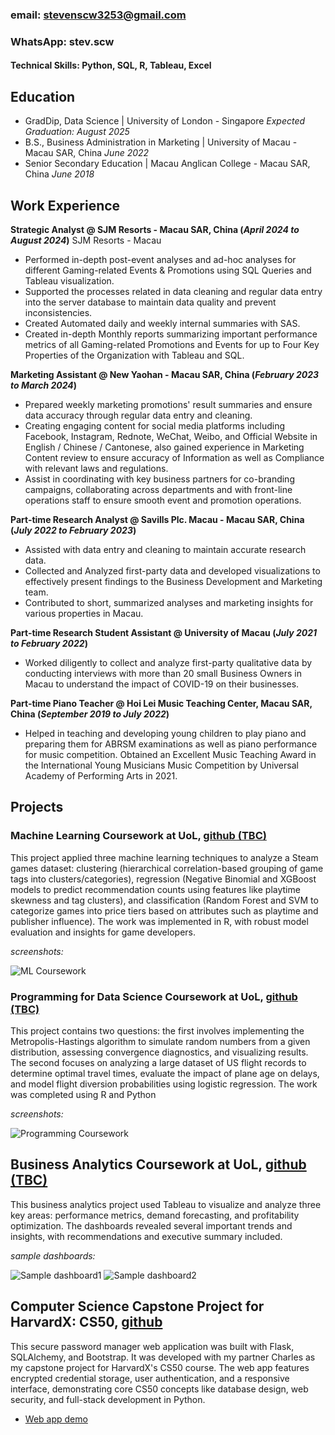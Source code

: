 ### email: stevenscw3253@gmail.com
### WhatsApp: stev.scw
#### Technical Skills: Python, SQL, R, Tableau, Excel

## Education
- GradDip, Data Science | University of London - Singapore
  _Expected Graduation: August 2025_
- B.S., Business Administration in Marketing | University of Macau - Macau SAR, China
  _June 2022_ 
- Senior Secondary Education | Macau Anglican College - Macau SAR, China
  _June 2018_
  
## Work Experience
**Strategic Analyst @ SJM Resorts - Macau SAR, China (_April 2024 to August 2024_)**
SJM Resorts - Macau
- Performed in-depth post-event analyses and ad-hoc analyses for different Gaming-related Events & Promotions using SQL Queries and Tableau visualization.
- Supported the processes related in data cleaning and regular data entry into the server database to maintain data quality and prevent inconsistencies.
- Created Automated daily and weekly internal summaries with SAS.
- Created in-depth Monthly reports summarizing important performance metrics of all Gaming-related Promotions and Events for up to Four Key Properties of the Organization with Tableau and SQL.

**Marketing Assistant @ New Yaohan - Macau SAR, China (_February 2023 to March 2024_)**
- Prepared weekly marketing promotions' result summaries and ensure data accuracy through regular data entry and cleaning.
- Creating engaging content for social media platforms including Facebook, Instagram, Rednote, WeChat, Weibo, and Official Website in English / Chinese / Cantonese, also gained experience in Marketing Content review to ensure accuracy of Information as well as Compliance with relevant laws and regulations.
- Assist in coordinating with key business partners for co-branding campaigns, collaborating across departments and with front-line operations staff to ensure smooth event and promotion operations. 

**Part-time Research Analyst @ Savills Plc. Macau - Macau SAR, China (_July 2022 to February 2023_)**
- Assisted with data entry and cleaning to maintain accurate research data.
- Collected and Analyzed first-party data and developed visualizations to effectively present findings to the Business Development and Marketing team.
- Contributed to short, summarized analyses and marketing insights for various properties in Macau.

**Part-time Research Student Assistant @ University of Macau (_July 2021 to February 2022_)**
- Worked diligently to collect and analyze first-party qualitative data by conducting interviews with more than 20 small Business Owners in Macau to understand the impact of COVID-19 on their businesses.

**Part-time Piano Teacher @ Hoi Lei Music Teaching Center, Macau SAR, China (_September 2019 to July 2022_)**
- Helped in teaching and developing young children to play piano and preparing them for ABRSM examinations as well as piano performance for music competition. Obtained an Excellent Music Teaching Award in the International Young Musicians Music Competition by Universal Academy of Performing Arts in 2021.

## Projects
### Machine Learning Coursework at UoL, [github (TBC)](https://github.com/stevensio123)

This project applied three machine learning techniques to analyze a Steam games dataset: clustering (hierarchical correlation-based grouping of game tags into clusters/categories), regression (Negative Binomial and XGBoost models to predict recommendation counts using features like playtime skewness and tag clusters), and classification (Random Forest and SVM to categorize games into price tiers based on attributes such as playtime and publisher influence). The work was implemented in R, with robust model evaluation and insights for game developers.

_screenshots:_

![ML Coursework](/assets/img/ml_coursework.png)

### Programming for Data Science Coursework at UoL, [github (TBC)](https://github.com/stevensio123)

This project contains two questions: the first involves implementing the Metropolis-Hastings algorithm to simulate random numbers from a given distribution, assessing convergence diagnostics, and visualizing results. The second focuses on analyzing a large dataset of US flight records to determine optimal travel times, evaluate the impact of plane age on delays, and model flight diversion probabilities using logistic regression. The work was completed using R and Python

_screenshots:_

![Programming Coursework](/assets/img/program_courswork.png)

## Business Analytics Coursework at UoL, [github (TBC)](https://github.com/stevensio123)

This business analytics project used Tableau to visualize and analyze three key areas: performance metrics, demand forecasting, and profitability optimization. The dashboards revealed several important trends and insights, with recommendations and executive summary included.

_sample dashboards:_

![Sample dashboard1](/assets/img/biz_coursework1.png)
![Sample dashboard2](/assets/img/biz_coursework2.png)

## Computer Science Capstone Project for HarvardX: CS50, [github](https://github.com/stevensio123/SafeKeep?tab=readme-ov-file)

This secure password manager web application was built with Flask, SQLAlchemy, and Bootstrap. It was developed with my partner Charles as my capstone project for HarvardX's CS50 course. The web app features encrypted credential storage, user authentication, and a responsive interface, demonstrating core CS50 concepts like database design, web security, and full-stack development in Python.

- [Web app demo](https://www.youtube.com/watch?v=DSxv5b84eWo)

